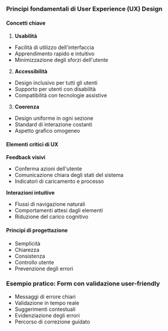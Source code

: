 ### Principi fondamentali di User Experience (UX) Design

#### Concetti chiave

1. **Usabilità**

- Facilità di utilizzo dell'interfaccia
- Apprendimento rapido e intuitivo
- Minimizzazione degli sforzi dell'utente

2. **Accessibilità**

- Design inclusivo per tutti gli utenti
- Supporto per utenti con disabilità
- Compatibilità con tecnologie assistive

3. **Coerenza**

- Design uniforme in ogni sezione
- Standard di interazione costanti
- Aspetto grafico omogeneo

#### Elementi critici di UX

**Feedback visivi**

- Conferma azioni dell'utente
- Comunicazione chiara degli stati del sistema
- Indicatori di caricamento e processo

**Interazioni intuitive**

- Flussi di navigazione naturali
- Comportamenti attesi dagli elementi
- Riduzione del carico cognitivo

#### Principi di progettazione

- Semplicità
- Chiarezza
- Consistenza
- Controllo utente
- Prevenzione degli errori

### Esempio pratico: Form con validazione user-friendly

- Messaggi di errore chiari
- Validazione in tempo reale
- Suggerimenti contestuali
- Evidenziazione degli errori
- Percorso di correzione guidato
